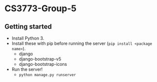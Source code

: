 # CS3773-Group-5
## Getting started
- Install Python 3.
- Install these with pip before running the server (`pip install <package name>`).
    - django
    - django-bootstrap-v5
    - django-bootstrap-icons
- Run the server!
    - `python manage.py runserver`
